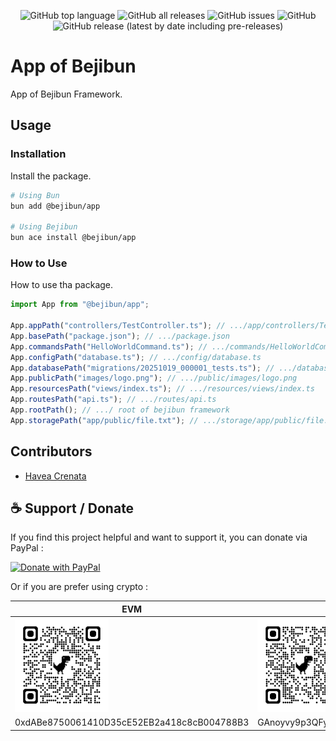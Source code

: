<div align="center">

![GitHub top language](https://img.shields.io/github/languages/top/crenata/bejibun-app)
![GitHub all releases](https://img.shields.io/github/downloads/crenata/bejibun-app/total)
![GitHub issues](https://img.shields.io/github/issues/crenata/bejibun-app)
![GitHub](https://img.shields.io/github/license/crenata/bejibun-app)
![GitHub release (latest by date including pre-releases)](https://img.shields.io/github/v/release/crenata/bejibun-app?display_name=tag&include_prereleases)

</div>

# App of Bejibun
App of Bejibun Framework.

## Usage

### Installation
Install the package.

```bash
# Using Bun
bun add @bejibun/app

# Using Bejibun
bun ace install @bejibun/app
```

### How to Use
How to use tha package.

```ts
import App from "@bejibun/app";

App.appPath("controllers/TestController.ts"); // .../app/controllers/TestController.ts
App.basePath("package.json"); // .../package.json
App.commandsPath("HelloWorldCommand.ts"); // .../commands/HelloWorldCommand.ts
App.configPath("database.ts"); // .../config/database.ts
App.databasePath("migrations/20251019_000001_tests.ts"); // .../database/migrations/20251019_000001_tests.ts
App.publicPath("images/logo.png"); // .../public/images/logo.png
App.resourcesPath("views/index.ts"); // .../resources/views/index.ts
App.routesPath("api.ts"); // .../routes/api.ts
App.rootPath(); // .../ root of bejibun framework
App.storagePath("app/public/file.txt"); // .../storage/app/public/file.txt
```

## Contributors
- [Havea Crenata](mailto:havea.crenata@gmail.com)

## ☕ Support / Donate

If you find this project helpful and want to support it, you can donate via PayPal :

[![Donate with PayPal](https://img.shields.io/badge/Donate-PayPal-blue.svg?logo=paypal)](https://paypal.me/hafiizhghulam)

Or if you are prefer using crypto :

| EVM | Solana |
| --- | ------ |
| <img src="https://github.com/crenata/bejibun/blob/master/public/images/EVM.png?raw=true" width="150" /> | <img src="https://github.com/crenata/bejibun/blob/master/public/images/SOL.png?raw=true" width="150" /> |
| 0xdABe8750061410D35cE52EB2a418c8cB004788B3 | GAnoyvy9p3QFyxikWDh9hA3fmSk2uiPLNWyQ579cckMn |